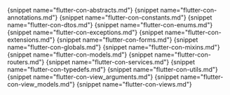 {snippet name="flutter-con-abstracts.md"}
{snippet name="flutter-con-annotations.md"}
{snippet name="flutter-con-constants.md"}
{snippet name="flutter-con-dtos.md"}
{snippet name="flutter-con-enums.md"}
{snippet name="flutter-con-exceptions.md"}
{snippet name="flutter-con-extensions.md"}
{snippet name="flutter-con-forms.md"}
{snippet name="flutter-con-globals.md"}
{snippet name="flutter-con-mixins.md"}
{snippet name="flutter-con-models.md"}
{snippet name="flutter-con-routers.md"}
{snippet name="flutter-con-services.md"}
{snippet name="flutter-con-typedefs.md"}
{snippet name="flutter-con-utils.md"}
{snippet name="flutter-con-view_arguments.md"}
{snippet name="flutter-con-view_models.md"}
{snippet name="flutter-con-views.md"}
